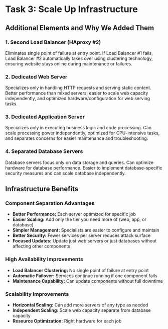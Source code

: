 # Task 3: Scale Up Infrastructure

## Additional Elements and Why We Added Them

### 1. Second Load Balancer (HAproxy #2)
Eliminates single point of failure at entry point. If Load Balancer #1 fails, Load Balancer #2 automatically takes over using clustering technology, ensuring website stays online during maintenance or failures.

### 2. Dedicated Web Server
Specializes only in handling HTTP requests and serving static content. Better performance than mixed servers, easier to scale web capacity independently, and optimized hardware/configuration for web serving tasks.

### 3. Dedicated Application Server  
Specializes only in executing business logic and code processing. Can scale processing power independently, optimized for CPU-intensive tasks, and separates concerns for easier maintenance and troubleshooting.

### 4. Separated Database Servers
Database servers focus only on data storage and queries. Can optimize hardware for database performance. Easier to implement database-specific security measures and can scale database independently.

## Infrastructure Benefits

### Component Separation Advantages
- **Better Performance:** Each server optimized for specific job
- **Easier Scaling:** Add only the tier you need more of (web, app, or database)
- **Simpler Management:** Specialists are easier to configure and maintain
- **Better Security:** Fewer services per server reduces attack surface
- **Focused Updates:** Update just web servers or just databases without affecting other components

### High Availability Improvements
- **Load Balancer Clustering:** No single point of failure at entry point
- **Automatic Failover:** Services continue running if one component fails
- **Maintenance Capability:** Can update components without full downtime

### Scalability Improvements
- **Horizontal Scaling:** Can add more servers of any type as needed
- **Independent Scaling:** Scale web capacity separate from database capacity
- **Resource Optimization:** Right hardware for each job 